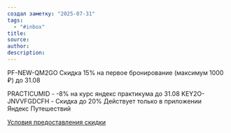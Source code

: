 ```yaml
---
создал заметку: "2025-07-31"
tags:
  - "#inbox"
title: 
source: 
author: 
description:
---
```


PF-NEW-QM2GO Скидка 15% на первое бронирование (максимум 1000 ₽) до 31.08


PRACTICUMID - -8% на курс яндекс практикума до 31.08
KEY2O-JNVVFGDCFH - Скидка до 20%
Действует только в приложении  
Яндекс Путешествий

[Условия предоставления скидки](https://yandex.ru/legal/travel_promocode/?utm_source=web&utm_medium=promo&utm_campaign=2mln_prizov)